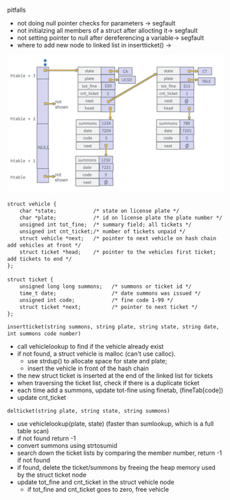 pitfalls
- not doing null pointer checks for parameters -> segfault
- not initialzing all members of a struct after allocting it-> segfault
- not setting pointer to null after dereferencing a variable-> segfault
- where to add new node to linked list in insertticket() ->

![PA6](images/PA6-1.png)
```
struct vehicle {
    char *state;            /* state on license plate */
    char *plate;            /* id on license plate the plate number */
    unsigned int tot_fine;  /* summary field; all tickets */
    unsigned int cnt_ticket;/* number of tickets unpaid */
    struct vehicle *next;   /* pointer to next vehicle on hash chain add vehicles at front */
    struct ticket *head;    /* pointer to the vehicles first ticket; add tickets to end */
};

struct ticket {
    unsigned long long summons;   /* summons or ticket id */
    time_t date;                  /* date summons was issued */
    unsigned int code;            /* fine code 1-99 */
    struct ticket *next;          /* pointer to next ticket */
};
```

```
insertticket(string summons, string plate, string state, string date, int summons code number)
```
- call vehiclelookup to find if the vehicle already exist
- if not found, a struct vehicle is malloc (can't use calloc). 
  - use strdup() to allocate space for state and plate; 
  - insert the vehicle in front of the hash chain
- the new struct ticket is inserted at the end of the linked list for tickets
- when traversing the ticket list, check if there is a duplicate ticket
- each time add a summons, update tot-fine using finetab, (fineTab[code])
- update cnt_ticket


```
delticket(string plate, string state, string summons)
```
- use vehiclelookup(plate, state) (faster than sumlookup, which is a full table scan)
- if not found return -1
- convert summons using strtosumid
- search down the ticket lists by comparing the member number, return -1 if not found
- if found, delete the ticket/summons by freeing the heap memory used by the struct ticket node
- update tot_fine and cnt_ticket in the struct vehicle node
  - if tot_fine and cnt_ticket goes to zero, free vehicle
